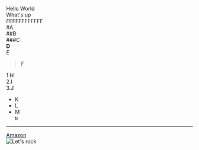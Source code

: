 Hello World  
What's up  
FFFFFFFFFFFF  
#A  
##B  
###C  
**D**  
_E_

> F

1.H  
2.I  
3.J

- K
- L
- M  
  `N`

---

[Amazon](https://www.amazon.com/)  
![Let's rock](https://m.media-amazon.com/images/M/MV5BYmFmMWY0MDYtNjc3ZS00MzM2LWI3N2EtMWFmNDM4N2EwZDA2XkEyXkFqcGdeQXVyODMyNTM0MjM@._V1_.jpg)
